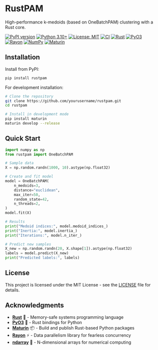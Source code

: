 # RustPAM

High-performance k-medoids (based on OneBatchPAM) clustering with a Rust core.

[![PyPI version](https://badge.fury.io/py/rustpam.svg)](https://badge.fury.io/py/rustpam)
[![Python 3.10+](https://img.shields.io/badge/python-3.10+-blue.svg)](https://www.python.org/downloads/)
[![License: MIT](https://img.shields.io/badge/License-MIT-yellow.svg)](https://opensource.org/licenses/MIT)
[![CI](https://github.com/Hanziwww/rustpam/workflows/CI/badge.svg)](https://github.com/yourusername/rustpam/actions)
[![Rust](https://img.shields.io/badge/rust-1.75+-orange.svg)](https://www.rust-lang.org/)
[![PyO3](https://img.shields.io/badge/PyO3-0.23-blue.svg)](https://pyo3.rs/)
[![Rayon](https://img.shields.io/badge/Rayon-parallel-green.svg)](https://github.com/rayon-rs/rayon)
[![NumPy](https://img.shields.io/badge/NumPy-compatible-blue.svg)](https://numpy.org/)
[![Maturin](https://img.shields.io/badge/built%20with-maturin-orange.svg)](https://www.maturin.rs/)


## Installation

Install from PyPI:

```bash
pip install rustpam
```

For development installation:

```bash
# Clone the repository
git clone https://github.com/yourusername/rustpam.git
cd rustpam

# Install in development mode
pip install maturin
maturin develop --release
```

## Quick Start

```python
import numpy as np
from rustpam import OneBatchPAM

# Sample data
X = np.random.randn(1000, 10).astype(np.float32)

# Create and fit model
model = OneBatchPAM(
    n_medoids=3,
    distance="euclidean",
    max_iter=50,
    random_state=42,
    n_threads=2,
)
model.fit(X)

# Results
print("Medoid indices:", model.medoid_indices_)
print("Inertia:", model.inertia_)
print("Iterations:", model.n_iter_)

# Predict new samples
X_new = np.random.randn(20, X.shape[1]).astype(np.float32)
labels = model.predict(X_new)
print("Predicted labels:", labels)
```

## License

This project is licensed under the MIT License - see the [LICENSE](LICENSE) file for details.

## Acknowledgments

- **[Rust](https://www.rust-lang.org/)** 🦀 - Memory-safe systems programming language
- **[PyO3](https://pyo3.rs/)** 🐍 - Rust bindings for Python
- **[Maturin](https://www.maturin.rs/)** 📦 - Build and publish Rust-based Python packages
- **[Rayon](https://github.com/rayon-rs/rayon)** ⚡ - Data parallelism library for fearless concurrency
- **[ndarray](https://github.com/rust-ndarray/ndarray)** 🔢 - N-dimensional arrays for numerical computing